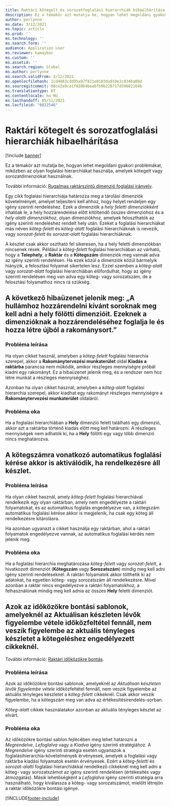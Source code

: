 ```yaml
---
title: Raktári kötegelt és sorozatfoglalási hierarchiák hibaelhárítása
description: Ez a témakör azt mutatja be, hogyan lehet megoldani gyakori problémákat, miközben az olyan foglalási hierarchiákat használja, amelyek kötegelt vagy sorozatdimenziókat használnak.
author: perlynne
ms.date: 3/12/2021
ms.topic: article
ms.prod: ''
ms.technology: ''
ms.search.form: ''
audience: Application user
ms.reviewer: kamaybac
ms.custom: ''
ms.assetid: ''
ms.search.region: Global
ms.author: perlynne
ms.search.validFrom: 3/12/2021
ms.openlocfilehash: 1cd4883cdd95a97f821e0103da910e2c0346a08d
ms.sourcegitcommit: 08ce2a9ca1f02064beabfb9b228717d39882164b
ms.translationtype: HT
ms.contentlocale: hu-HU
ms.lasthandoff: 05/11/2021
ms.locfileid: "6022546"
---
```

# <a name="troubleshoot-warehouse-batch-and-serial-reservation-hierarchies"></a>Raktári kötegelt és sorozatfoglalási hierarchiák hibaelhárítása

[!include [banner](../includes/banner.md)]

Ez a témakör azt mutatja be, hogyan lehet megoldani gyakori problémákat, miközben az olyan foglalási hierarchiákat használja, amelyek kötegelt vagy sorozatdimenziókat használnak.

További információ: [Rugalmas raktárszintű dimenzió foglalási irányelv](flexible-warehouse-level-dimension-reservation.md).

Egy cikk foglalási hierarchiája határozza meg a tárolási dimenziók követelményét, amelyet teljesíteni kell ahhoz, hogy helyet rendeljen egy igény szerinti rendeléshez. Ezek a dimenziók a *hely feletti dimenziókként* írhatóak le, a hely hozzárendelése előtt kitöltendő összes dimenzióhoz és a *hely alatti dimenziókhoz*, olyan dimenziókhoz, amelyek feloszthatók az igény szerinti rendeléshez rendelt hely után. Ezeket a foglalási hierarchiákat más néven *köteg-felett* és *köteg-alatt* foglalási hierarchiáknak is nevezik, vagy *sorozat-felett* és *sorozat-alatt* foglalási hierarchiáknak.

A készlet csak akkor osztható fel sikeresen, ha a hely feletti dimenziókban nincsenek rések. Például a *köteg-felett* foglalási hierarchiában az várható, hogy a **Telephely**, a **Raktár** és a **Kötegszám** dimenziók meg vannak adva az igény szerinti rendelésen. Ha ezek közül a dimenziók közül bármelyik hiányzik, a felosztási folyamat sikertelen lesz. Ezzel szemben a *köteg-alatt* vagy *sorozat-alatt* foglalási hierarchiában előfordulhat, hogy az igény szerinti rendelésen meg van adva egy köteg- vagy sorozatszám, de a felosztási folyamathoz nincs rá szükség.

## <a name="i-receive-the-following-error-message-to-be-assigned-to-wave-load-lines-must-specify-the-dimensions-above-the-location-to-assign-these-dimensions-reserve-and-recreate-the-load-line"></a>A következő hibaüzenet jelenik meg: „A hullámhoz hozzárendelni kívánt soroknak meg kell adni a hely fölötti dimenzióit. Ezeknek a dimenzióknak a hozzárendeléséhez foglalja le és hozza létre újból a rakománysort.”

### <a name="issue-description"></a>Probléma leírása

Ha olyan cikket használ, amelyben a *köteg-felett* foglalási hierarchia szerepel, akkor a **Rakománytervezési munkaterület** oldal **Kiadás a raktárba** parancsa nem működik, amikor részleges mennyiségre próbál kiadni egy rakományt. Ez a hibaüzenet jelenik meg, és a rendszer nem hoz létre munkát a részleges mennyiséghez.

Azonban ha olyan cikket használ, amelyben a *köteg-alatt* foglalási hierarchia szerepel, akkor kiadhat egy rakományt részleges mennyiségre a **Rakománytervezési munkaterület** oldaláról.

### <a name="issue-cause"></a>Probléma oka

Ha a foglalási hierarchiában a **Hely** dimenzió felett található egy dimenzió, akkor azt a raktárba történő kiadás előtt meg kell határozni. A részleges mennyiségek nem adhatók ki, ha a **Hely** fölötti egy vagy több dimenzió nincs meghatározva.

## <a name="the-auto-reservation-prompt-for-a-batch-number-is-triggered-even-though-there-is-available-inventory"></a>A kötegszámra vonatkozó automatikus foglalási kérése akkor is aktiválódik, ha rendelkezésre áll készlet.

### <a name="issue-description"></a>Probléma leírása

Ha olyan cikket használ, amely *köteg-felett* foglalási hierarchiával rendelkezik egy olyan raktárban, amely nem engedélyezte a raktári folyamatokat, és az automatikus foglalás engedélyezve van, a kötegszám automatikus foglalási kérése akkor is megjelenik, ha csak egy köteg áll rendelkezésre kitárolásra.

Ha azonban ugyanazt a cikket használja egy raktárban, ahol a raktári folyamatok engedélyezve vannak, az automatikus foglalási kérdés nem jelenik meg.

### <a name="issue-cause"></a>Probléma oka

Ha a foglalási hierarchia meghatározása *köteg-felett* vagy *sorozat-felett*, a hivatkozott dimenziót (**Kötegszám** vagy **Sorozatszám**) mindig meg kell adni igény szerinti rendeléseknél. A raktári folyamatok akkor tölthetik ki az adatokat, ha egyetlen köteg- vagy sorozatszám áll rendelkezésre. Mivel azonban a raktár nincs engedélyezve a raktári folyamatokhoz, a felhasználónak mindig meg kell adnia az összes **Hely** feletti dimenziót.

## <a name="slotting-templates-that-have-the-consider-on-hand-slot-criterion-dont-consider-current-on-hand-inventory-for-batch-enabled-items"></a>Azok az időközökre bontási sablonok, amelyeknél az Aktuálisan készleten lévők figyelembe vétele időközfeltétel fennáll, nem veszik figyelembe az aktuális tényleges készletet a kötegeléshez engedélyezett cikkeknél.

További információ: [Raktári időközökre bontás](warehouse-slotting.md).

### <a name="issue-description"></a>Probléma leírása

Azok az időközökre bontási sablonok, amelyeknél az *Aktuálisan készleten lévők figyelembe vétele* időközfeltétel fennáll, nem veszik figyelembe az aktuális tényleges készletet a *köteg-felett* cikkeknél. Csak akkor veszik figyelembe, ha a kötegszám meg van adva az értékesítésirendelés-sorban.

*Köteg-alatt* cikkek használatakor azonban az aktuális tényleges készlet az elvárt.

### <a name="issue-cause"></a>Probléma oka

Az időközökre bontási sablon fejlécében meg lehet határozni a *Megrendelve*, *Lefoglalva* vagy a *Kiadva* igény szerinti stratégiához. A *Megrendelve* igény szerinti stratégia esetén ugyanazok a foglalásihierarchia-követelmények érvényesek, amelyek a foglalási vagy raktárba kiadási folyamatok esetén érvényesek. Ezért a *köteg-feletti* és *sorozat-alatti* foglalási hierarchiákkal rendelkező cikkeknél meg kell adni a köteg- vagy sorozatszámot az igény szerinti rendelésen (értékesítés vagy átmozgatás). Másik lehetőségként a *Lefoglalva* igény szerinti stratégia arra használható, hogy kiválassza a köteg- vagy sorozatszámot, mielőtt létrejön a raktár időközökre bontási igénye.

[!INCLUDE[footer-include](../../includes/footer-banner.md)]

